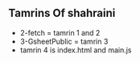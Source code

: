 ## Tamrins Of shahraini
+ 2-fetch = tamrin 1 and 2
+ 3-GsheetPublic = tamrin 3
+ tamrin 4 is index.html and main.js
